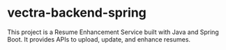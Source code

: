 # vectra-backend-spring
This project is a Resume Enhancement Service built with Java and Spring Boot. It provides APIs to upload, update, and enhance resumes.
